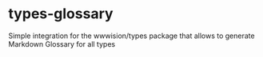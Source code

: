 # types-glossary
Simple integration for the wwwision/types package that allows to generate Markdown Glossary for all types
